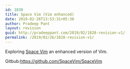 ```yaml
---
id: 1830
title: Space Vim (Vim enhanced)
date: 2019-02-26T13:53:31+05:30
author: Pradeep Pant
layout: revision
guid: http://pradeeppant.com/2019/02/1828-revision-v1/
permalink: /2019/02/26/1828-revision-v1/
---
```

Exploring [Space Vim](https://spacevim.org/) an enhanced version of Vim. 

Gitbub:<https://github.com/SpaceVim/SpaceVim>